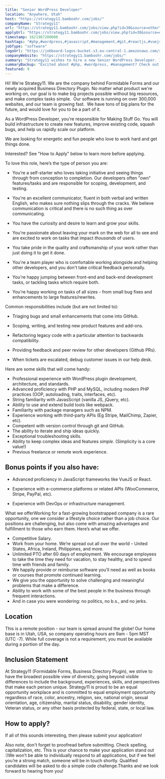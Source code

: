 ```yaml
---
title: "Senior WordPress Developer"
location: "Anywhere, Utah"
host: "https://strategy11.bamboohr.com/jobs/"
companyName: "Strategy11"
url: "https://strategy11.bamboohr.com/jobs/view.php?id=30&source=other"
applyUrl: "https://strategy11.bamboohr.com/jobs/view.php?id=30&source=other"
timestamp: 1621987200000
hashtags: "#php,#wordpress,#javascript,#management,#git,#reactjs,#vuejs,#jquery,#golang,#operations"
jobType: "software"
logoUrl: "https://jobboard-logos-bucket.s3.eu-central-1.amazonaws.com/strategy11"
companyWebsite: "https://strategy11.bamboohr.com/jobs/"
summary: "Strategy11 wishes to hire a new Senior WordPress Developer. If you have professional experience with WordPress plugin development, architecture, and standards, consider applying."
summaryBackup: "Excited about #php, #wordpress, #management? Check out this job post!"
featured: 9
---
```


Hi! We're Strategy11. We are the company behind Formidable Forms and our newly acquired Business Directory Plugin. No matter what product we're working on, our goal is to make big projects possible without big resources, and make complex tasks simple.  Our software is running on over 300,000 websites, and our team is growing fast.  We have tons of big plans for the future, and would love for you to be a part of it.

As a WordPress Developer, you're responsible for Making Stuff Go. You will build infrastructure to create new features, improve existing code, squash bugs, and help us rapidly scale our platform.

We are looking for energetic and fun people who love to work hard and get things done. 

Interested? See "How to Apply" below to learn more before applying.

To love this role, here’s the type of person you are:

*   You’re a self-starter who loves taking initiative and seeing things through from conception to completion. Our developers often "own" features/tasks and are responsible for scoping, development, and testing.  
    
*   You're an excellent communicator, fluent in both verbal and written English, who makes sure nothing slips through the cracks. We believe communication is critical and there is no such thing as over communicating.
*   You have the curiosity and desire to learn and grow your skills.
*   You're passionate about leaving your mark on the web for all to see and are excited to work on tasks that impact _thousands_ of users.
*   You take pride in the quality and craftsmanship of your work rather than just doing it to get it done.
*   You're a team player who is comfortable working alongside and helping other developers, and you don't take critical feedback personally.
*   You're happy jumping between front-end and back-end development tasks, or tackling tasks which require both.
*   You're happy working on tasks of all sizes - from small bug fixes and enhancements to large features/rewrites.

Common responsibilities include (but are not limited to):

*   Triaging bugs and small enhancements that come into GitHub.  
    
*   Scoping, writing, and testing new product features and add-ons.
*   Refactoring legacy code with a particular attention to backwards compatibility.
*   Providing feedback and peer review for other developers (Github PRs).
*   When tickets are escalated, debug customer issues in our help desk.

Here are some skills that will come handy:

*   Professional experience with WordPress plugin development, architecture, and standards.
*   Advanced proficiency with PHP and MySQL, including modern PHP practices (OOP, autoloading, traits, interfaces, etc).
*   String familiarity with JavasScript (vanilla JS, jQuery, etc).
*   Ability to use and extend build tools like webpack.
*   Familiarity with package managers such as NPM.
*   Experience working with third-party APIs (Eg Stripe, MailChimp, Zapier, etc).
*   Competent with version control through git and GitHub.
*   The ability to iterate and ship ideas quickly.
*   Exceptional troubleshooting skills.
*   Ability to keep complex ideas and features _simple_. (Simplicity is a core value!)
*   Previous freelance or remote work experience.

## Bonus points if you also have:

*   Advanced proficiency in JavaScript frameworks like VueJS or React.  
    
*   Experience with e-commerce platforms or related APIs (WooCommerce, Stripe, PayPal, etc).
*   Experience with DevOps or infrastructure management.  
    

What we offerWorking for a fast-growing bootstrapped company is a rare opportunity, one we consider a lifestyle choice rather than a job choice. Our positions are challenging, but also come with amazing advantages and fulfillment to those who earn them. Here’s what we offer.

*   Competitive Salary.
*   Work from your home. We’re spread out all over the world – United States, Africa, Ireland, Philippines, and more.
*   Unlimited PTO after 60 days of employment. We encourage employees to take the time they need for vacation, to stay healthy, and to spend time with friends and family.
*   We happily provide or reimburse software you’ll need as well as books or courses that promote continued learning.
*   We give you the opportunity to solve challenging and meaningful problems that make a difference.
*   Ability to work with some of the best people in the business through frequent interactions.
*   And in case you were wondering: no politics, no b.s., and no jerks.

## Location

This is a remote position - our team is spread around the globe! Our home base is in Utah, USA, so company operating hours are 9am - 5pm MST (UTC -7). While full coverage is not a requirement, you must be available during a portion of the day.

## Inclusion Statement

At Strategy11 (Formidable Forms, Business Directory Plugin), we strive to have the broadest possible view of diversity, going beyond visible differences to include the background, experiences, skills, and perspectives that make each person unique. Strategy11 is proud to be an equal opportunity workplace and is committed to equal employment opportunity regardless of race, color, ancestry, religion, sex, national origin, sexual orientation, age, citizenship, marital status, disability, gender identity, Veteran status, or any other basis protected by federal, state, or local law.​

## How to apply?

If all of this sounds interesting, then please submit your application!

Also note, don't forget to proofread before submitting. Check spelling, capitalization, etc. This is your chance to make your application stand out :)We won’t be able to individually respond to all applications, but if we feel you’re a strong match, someone will be in touch shortly. Qualified candidates will be asked to do a simple code challenge.Thanks and we look forward to hearing from you!
